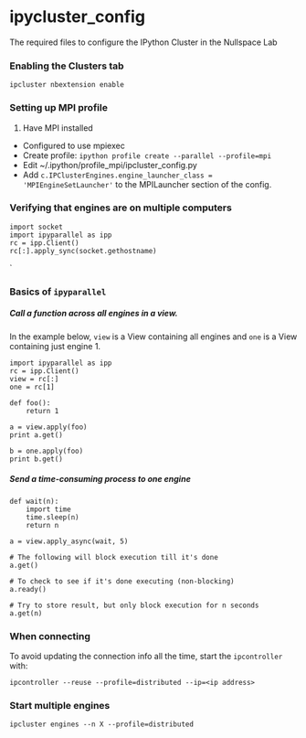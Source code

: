 # ipycluster_config
The required files to configure the IPython Cluster in the Nullspace Lab

### Enabling the Clusters tab
`ipcluster nbextension enable`

### Setting up MPI profile
1. Have MPI installed
- Configured to use mpiexec
- Create profile: `ipython profile create --parallel --profile=mpi`
- Edit ~/.ipython/profile_mpi/ipcluster_config.py
- Add `c.IPClusterEngines.engine_launcher_class = 'MPIEngineSetLauncher'` to the MPILauncher section of the config.

### Verifying that engines are on multiple computers
```
import socket
import ipyparallel as ipp
rc = ipp.Client()
rc[:].apply_sync(socket.gethostname)
```
`
### Basics of `ipyparallel`
##### Call a function across all engines in a view. 
In the example below, `view` is a View containing all engines and `one` is a View containing just engine 1.
```
import ipyparallel as ipp
rc = ipp.Client()
view = rc[:]
one = rc[1]

def foo():
    return 1
    
a = view.apply(foo)
print a.get()

b = one.apply(foo)
print b.get()
```
##### Send a time-consuming process to one engine
```
def wait(n):
    import time
    time.sleep(n)
    return n
    
a = view.apply_async(wait, 5)

# The following will block execution till it's done
a.get()

# To check to see if it's done executing (non-blocking)
a.ready()

# Try to store result, but only block execution for n seconds
a.get(n)
```

### When connecting
To avoid updating the connection info all the time, start the `ipcontroller` with:
```
ipcontroller --reuse --profile=distributed --ip=<ip address>
```

### Start multiple engines
```
ipcluster engines --n X --profile=distributed
```

